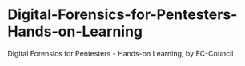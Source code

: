 # Digital-Forensics-for-Pentesters-Hands-on-Learning
Digital Forensics for Pentesters - Hands-on Learning, by EC-Council
